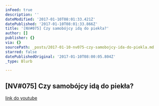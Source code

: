 ```yaml
---
inFeed: true
description: ''
dateModified: '2017-01-10T08:01:33.421Z'
datePublished: '2017-01-10T08:01:33.866Z'
title: '[NV#075] Czy samobójcy idą do piekła?'
author: []
publisher: {}
via: {}
sourcePath: _posts/2017-01-10-nv075-czy-samobojcy-ida-do-piekla.md
starred: false
datePublishedOriginal: '2017-01-10T08:00:05.804Z'
_type: Blurb

---
```

## \[NV\#075\] Czy samobójcy idą do piekła?
[link do youtube][0]

[0]: https://www.youtube.com/watch?v=aJWjigiSNbk